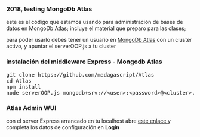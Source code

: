 <h3> 2018, testing MongoDb Atlas</h3>

<p>
  éste es el código que estamos usando para administración de bases de datos en MongoDb Atlas; incluye el material que preparo para las clases;
</p>

<p>
  para poder usarlo debes tener un usuario en <a href="https://www.mongodb.com/">MongoDb Atlas</a> con un cluster activo, y apuntar el serverOOP.js a tu cluster
</p>

<h3> instalación del middleware Express - Mongodb Atlas</h3>
<pre>
git clone https://github.com/madagascript/Atlas
cd Atlas
npm install 
node serverOOP.js mongodb+srv://&lt;user&gt;:&lt;password&gt;@&lt;cluster&gt;.mongodb.net &lt;port&gt;
</pre>

<h3>Atlas Admin WUI</h3>
<p> 
 con el server Express arrancado en tu localhost abre 
 <a href="https://cursos-7a612.firebaseapp.com/" target="_blank"> este enlace </a>
 y completa los datos de configuración en <b>Login</b><br> 
</p>